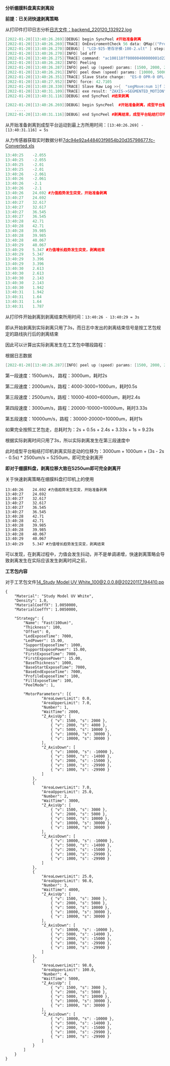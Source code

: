 **分析绷膜料盘真实剥离段**

**前提：已关闭快速剥离策略**

从打印件打印日志分析[日志文件：backend_220120_132922.log](E:/文档/GitHub/Notiz/backend_220120_132922.log)

```c++
[2022-01-20][13:40:26.269][DEBUG] begin SyncPeel #开始准备剥离
[2022-01-20][13:40:26.269][TRACE] OnEnviromentCheck 56 data: QMap(("Projector", QVariant(bool, true))("Screen", QVariant(bool, true)))
[2022-01-20][13:40:26.270][DEBUG] [ "LCD-925-寄存牙模-100-2.ult" ] step: PrintCtrl::Peeling
[2022-01-20][13:40:26.270][INFO] led off
[2022-01-20][13:40:26.275][TRACE] command: "ac100118ff00000400000001d227acdc"
[2022-01-20][13:40:26.282][INFO] Peeling
[2022-01-20][13:40:26.287][INFO] peel up (speed) params: [1500, 2000, 2500, 3000, 10000], (distance)params: [3000, 4000, 10000, 20000, 30000] #根据截面面积采用的工艺包段数，但这并不是当前图片的截面占比对应的工艺包参数，而是提前预处理之后层对应的工艺包参数
[2022-01-20][13:40:26.291][INFO] peel down (speed) params: [10000, 5000, 2000, 1000, 1000], (distance)params: [-20000, -24000, -25000, -29900, -29900]
[2022-01-20][13:40:26.351][TRACE] Slave State change:  "ES-0 OPR-0 OPL-0 NP-0 ZT-0 ZB-0 ZS-0 ZR-0 ZZ-1 ZP-1 CAU-0 CAL-0 CGU-0 CGD-0 TL-1 CAE-0 ZAE-0 SP-1 TS-0 SP2-0 ST-0 PID-0"  | F- "-2.10"  | lts- "1115"  | rts- "2327"  | lbs- "959"  | rbs- "1846"
[2022-01-20][13:40:27.952][INFO] force: 42.7105
[2022-01-20][13:40:28.330][TRACE] Slave Raw Log >>{  "segMove:num 1|f 39|s 12000"  }<<
[2022-01-20][13:40:31.109][TRACE] exe result: "ZAXIS->SEGMENTED_MOTION" "COMMAND_SUCCESS"
[2022-01-20][13:40:31.116][DEBUG] end SyncPeel #结束剥离
```

```c++
[2022-01-20][13:40:26.269][DEBUG] begin SyncPeel  #开始准备剥离，成型平台粘接打印机粘在料盘中
    .....
[2022-01-20][13:40:31.116][DEBUG] end SyncPeel #剥离结束，成型平台粘结打印件，处在最上方
```

从开始准备剥离到成型平台运动到最上方所用时间：`[13:40:26.269] - [13:40:31.116] = 5s`



从力传感器获取实时数据分析[7dc94e92a448403f9854b20d35798677.fc-Converted.xls](E:/文档/GitHub/Notiz/7dc94e92a448403f9854b20d35798677.fc-Converted.xls)

```c++
13:40:25	-2.055
13:40:25	-2.055
13:40:25	-2.01
13:40:25	-2.01
13:40:26	-2.061
13:40:26	-2.061
13:40:26	-2.1
13:40:26	-2.1
13:40:26	24.692 #力值趋势发生突变，开始准备剥离
13:40:27	24.692
13:40:27	32.617
13:40:27	32.617
13:40:27	36.545
13:40:27	36.545
13:40:28	42.71
13:40:28	42.71
13:40:28	39.985
13:40:28	39.985
13:40:28	40.067
13:40:29	40.067 
13:40:29	5.347 #力值增长趋势发生突变，剥离结束
13:40:29	5.347
13:40:29	3.396
13:40:29	3.396
13:40:30	2.613
13:40:30	2.613
13:40:30	2.143
13:40:30	2.143
13:40:30	1.942
13:40:31	1.942
13:40:31	1.64
13:40:31	1.64
13:40:31	1.787
```

从打印件开始剥离到剥离结束所用时间：`13:40:26 - 13:40:29 = 3s`

即从开始剥离到实际剥离只用了3s，而日志中发出的剥离结束信号是按工艺包规定的路线执行后的剥离结束



因此可以计算出实际剥离发生在工艺包中哪段路程：

根据日志数据

```c++
[2022-01-20][13:40:26.287][INFO] peel up (speed) params: [1500, 2000, 2500, 3000, 10000], (distance)params: [3000, 4000, 10000, 20000, 30000]
```

第一段速度：1500um/s， 路程：3000um，耗时2s

第二段速度：2000um/s，路程：4000-3000=1000um，耗时0.5s

第三段速度：2500um/s，路程：10000-4000=6000um，耗时2.4s

第四段速度：3000um/s，路程：20000-10000=10000um，耗时3.33s

第五段速度：10000um/s，路程：30000-20000=10000um，耗时1s

如果完全按照工艺包走，总耗时为：2s + 0.5s + 2.4s + 3.33s + 1s = 9.23s

根据实际剥离时间只用了3s，所以实际剥离发生在第三段速度中

此时成型平台粘结打印机剥离实际走动的位移为：3000um + 1000um + (3s - 2s - 0.5s) * 2500um/s = 5250um，即可完全剥离开

**即对于绷膜料盘，剥离位移大致在5250um即可完全剥离开**



关于快速剥离策略在绷膜料盘打印机上的使用

```
13:40:26	24.692 #力值趋势发生突变，开始准备剥离
13:40:27	24.692
13:40:27	32.617
13:40:27	32.617
13:40:27	36.545
13:40:27	36.545
13:40:28	42.71
13:40:28	42.71
13:40:28	39.985
13:40:28	39.985
13:40:28	40.067
13:40:29	40.067 
13:40:29	5.347 #力值增长趋势发生突变，剥离结束
```

可以发现，在剥离过程中，力值会发生抖动，并不是单调递增，快速剥离策略会导致剥离发生在实际应该发生剥离时间之前，

**工艺包内容**

对于工艺包文件[14_Study Model UV White_100@2.0.0.8@20220117_194410.pp](E:/文档/GitHub/Notiz/Fast(100um).json.bak)

```
{
    "Material": "Study Model UV White",
    "Density": 1.0,
    "MaterialCoeffX": 1.0050000,
    "MaterialCoeffY": 1.0050000,

    "Strategy": {
        "Name": "Fast(100um)",
        "Thickness": 100,
        "Offset": 0,
        "LedExposeTime": 7000,
        "LedPower": 15.00,
        "SupportExposeTime": 1000,
        "SupportExposePower": 15.00,
        "FirstExposeTime": 7000,
        "FirstExposePower": 15.00,
        "BaseThickness": 1000,
        "BaseStartExposeTime": 7000,
        "BaseEndExposeTime": 7000,
        "ProfileExposeTime": 100,
        "FillExposeTime": 100,
        "PeelMode": 1,

        "MotorParameters": [{
                "AreaLowerLimit": 0.0,
                "AreaUpperLimit": 7.0,
                "Number": 1,
                "WaitTime": 2000,
                "Z_AxisUp": [
                    { "v": 1500, "s": 2000 },
                    { "v": 2000, "s": 4000 },
                    { "v": 5000, "s": 10000 },
                    { "v": 10000, "s": 30000 },
                    { "v": 10000, "s": 30000 }
                ],
                "Z_AxisDown": [
                    { "v": 10000, "s": -10000 },
                    { "v": 5000, "s": -14000 },
                    { "v": 2000, "s": -15000 },
                    { "v": 1000, "s": -29900 },
                    { "v": 1000, "s": -29900 }
                ]
            },
            {
                "AreaLowerLimit": 7.0,
                "AreaUpperLimit": 25.0,
                "Number": 2,
                "WaitTime": 3000,
                "Z_AxisUp": [
                    { "v": 1500, "s": 3000 },
                    { "v": 2000, "s": 5000 },
                    { "v": 5000, "s": 10000 },
                    { "v": 10000, "s": 30000 },
                    { "v": 10000, "s": 30000 }
                ],
                "Z_AxisDown": [
                    { "v": 10000, "s": -10000 },
                    { "v": 5000, "s": -14000 },
                    { "v": 2000, "s": -15000 },
                    { "v": 1000, "s": -29900 },
                    { "v": 1000, "s": -29900 }
                ]
            },
            {
                "AreaLowerLimit": 25.0,
                "AreaUpperLimit": 98.0,
                "Number": 3,
                "WaitTime": 4000,
                "Z_AxisUp": [
                    { "v": 1500, "s": 3000 },
                    { "v": 2000, "s": 5000 },
                    { "v": 5000, "s": 10000 },
                    { "v": 10000, "s": 30000 },
                    { "v": 10000, "s": 30000 }
                ],
                "Z_AxisDown": [
                    { "v": 10000, "s": -10000 },
                    { "v": 5000, "s": -14000 },
                    { "v": 2000, "s": -15000 },
                    { "v": 1000, "s": -29900 },
                    { "v": 1000, "s": -29900 }
                ]
            },
            {
                "AreaLowerLimit": 98.0,
                "AreaUpperLimit": 100.0,
                "Number": 4,
                "WaitTime": 5000,
                "Z_AxisUp": [
                    { "v": 1500, "s": 3000 },
                    { "v": 2000, "s": 5000 },
                    { "v": 5000, "s": 10000 },
                    { "v": 10000, "s": 30000 },
                    { "v": 10000, "s": 30000 }
                ],
                "Z_AxisDown": [
                    { "v": 10000, "s": -10000 },
                    { "v": 5000, "s": -14000 },
                    { "v": 2000, "s": -15000 },
                    { "v": 1000, "s": -29900 },
                    { "v": 1000, "s": -29900 }
                ]
            }
        ]
    }
}
```
